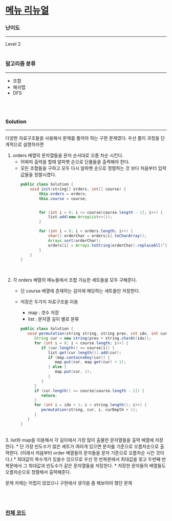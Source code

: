 # [메뉴 리뉴얼](https://programmers.co.kr/learn/courses/30/lessons/72411)

### 난이도

***
Level 2
<br><br>

### 알고리즘 분류

***

* 조합
* 해쉬맵
* DFS

<br><br>

### Solution

***

다양한 자료구조들을 사용해서 문제를 풀어야 하는 구현 문제였다. 우선 풀이 과정을 단계적으로 설명하자면

1. orders 배열의 문자열들을 문자 순서대로 오름 차순 시킨다.
    * 어짜피 출력을 할때 알파벳 순으로 단품들을 출력해야 한다.
    * 모든 조합들을 구하고 모두 다시 알파벳 순으로 정렬하는 것 보다 처음부터 입력값들을 정렬시켰다.
      ```java
      public class Solution {
          void init(string[] orders, int[] course) {
              this.orders = orders;
              this.course = course;
      
      
              for (int i = 0; i <= course[course.length - 1]; i++) {
                  list.add(new ArrayList<>());
              }
      
              for (int i = 0; i < orders.length; i++) {
                  char[] orderChar = orders[i].toCharArray();
                  Arrays.sort(orderChar);
                  orders[i] = Arrays.toString(orderChar).replaceAll("[\\[ ,\\]]", "");
              }
          }
      }
      ```

<br>

2. 각 orders 배열의 메뉴들에서 조합 가능한 세트들을 모두 구해준다.
    * 단 course 배열에 존재하는 길이에 해당하는 세트들만 저장한다.
    * 저장은 두가지 자료구조을 이용
        * map : 갯수 저장
        * list : 문자열 길이 별로 분류

      ```java
      public class Solution {
         void permutation(string string, string prev, int idx, int curDepth) {
            String cur = new string(prev + string.charAt(idx));
            for (int i = 0; i < course.length; i++) {
               if (cur.length() == course[i]) {
                  list.get(cur.length()).add(cur);
                  if (map.containsKey(cur)) {
                     map.put(cur, map.get(cur) + 1);
                  } else {
                     map.put(cur, 1);
                  }
               }
            }
            if (cur.length() == course[course.length - 1]) {
               return;
            }
            for (int i = idx + 1; i < string.length(); i++) {
               permutation(string, cur, i, curDepth + 1);
            }
         }
      }
      ```

<br>
3. list와 map을 이용해서 각 길이에서 가장 많이 출물한 문자열들을 출력 배열에 저장한다.
   * 단 가장 빈도수가 많은 세트가 여러개 있으면 문자를 기준으로 오름차순으로 출력한다. (이래서 처음부터 order 배열들의 문자들을 문자 기준으로 오름차순 시킨 것이다.)
   * 최대값이 복수개가 있을수 있으므로 우선 첫 반복문에서 최대값을 찾고 두번째 반복문에서 그 최대값과 빈도수가 같은 문자열들을 저장한다.
   * 저장한 문자들의 배열들도 오름차순으로 정렬해서 출력해준다. 

문제 자체는 어렵지 않았으나 구현에서 생각을 좀 해보아야 했던 문제

<br><br>

### [전체 코드](https://github.com/Jungmin-Seo0527/CodingTest/blob/main/src/kakao/recruit2021/메뉴_리뉴얼.java)
